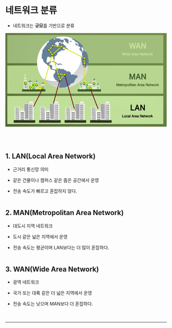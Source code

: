 # 네트워크 분류
- 네트워크는 **규모**를 기반으로 분류

![netwrok img](../../img/lan%20man%20wan.png)

<br><br>

## 1. **LAN(Local Area Network)**
- 근거리 통신망 의미<BR>

- 같은 건물이나 캠퍼스 같은 좁은 공간에서 운영
- 전송 속도가 빠르고 혼잡하지 않다.
<br><br>

## 2. **MAN(Metropolitan Area Network)**
- 대도시 지역 네트워크<BR>

- 도시 같은 넓은 지역에서 운영
- 전송 속도는 평균이며 LAN보다는 더 많이 혼잡하다.
<BR><BR>

## 3. **WAN(Wide Area Network)**
- 광역 네트워크<BR>

- 국가 또는 대륙 같은 더 넓은 지역에서 운영
- 전송 속도는 낮으며 MAN보다 더 혼잡하다.
<BR><BR><BR>

---
